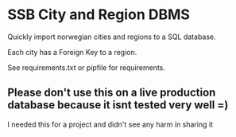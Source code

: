 # SSB City and Region DBMS

Quickly import norwegian cities and regions to a SQL database.

Each city has a Foreign Key to a region.

See requirements.txt or pipfile for requirements.

## Please don't use this on a live production database because it isnt tested very well =)

I needed this for a project and didn't see any harm in sharing it